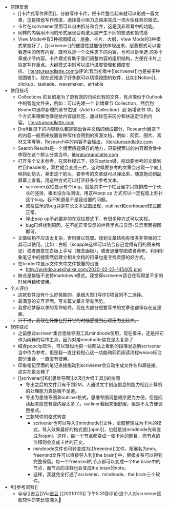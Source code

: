 - 原理反思
    - [[卡片式写作界面]]，分散写作卡片，把卡片整合起来就可以形成一篇文章，这是降低写作难度，选择最小阻力之路来完成一项大型任务的做法。
    - 卡片在scrivnener里面可以自由拆分和合并，这是我非常看中的功能。
    - 同样的内容用不同的形式展现会刺激大脑产生不同的想法和愉悦感
    - View Mode中有3种视图模式：层叠、卡片、大纲，View Mode的3种模式掌握好了，[[scrivener]]的便捷性就能很快体现出来，层叠模式可以查看选中的所有内容，既可以是一个文件夹下的内容，也可以是单选 的多个章或小节内容。卡片模式有助于我们调整内容的组织结构，方便在卡片上拟定写作重点。大纲模式中则可以进行进度管理和调度安排。 [literatureandlatte.com](http://www.literatureandlatte.com/forum/viewtopic.php?t=53967)@评论:我当初看中[[scrivener]]也是被多种视图吸引。现在还知道了好多款可以切换视图的软件，比如[[Notion]]、clickup、taskade、wavemaker、airtable
- 使用技巧
    - Collections 的目的是为了更有效的归纳已有的文件，有点类似于Outlook中的智能文件夹，例如：可以先建一个 新增章节 Collection，然后到Binder中选中新增的章节右键（Add to Collection）到 新增章节 中。换个方式来理解也像是给内容加标签，通过标签来区分和快速定位到内容。 [literatureandlatte.com](http://www.literatureandlatte.com/forum/viewtopic.php?t=53967)
    - Draft目录下的内容默认都是输出合并文档的组成部分，Research目录下的内容一般用来放置各种写作会用到的资源文档，例如：网页、图片、素材文字等等，Research中的内容不会输出。 [literatureandlatte.com](http://www.literatureandlatte.com/forum/viewtopic.php?t=53967)
    - Search Results是一个搜索痕迹保存的地方，只要搜索过的内容都会集中体现在这个默认分类当中。[literatureandlatte.com](http://www.literatureandlatte.com/forum/viewtopic.php?t=53967)
    - 打开多个文本参考。在双栏模式下，按住option键，拖动要参考的文章到栏目header处，双栏就会变成三栏，这时候要参考的文章会出现一个向上倾斜到箭头，单击这个箭头，要参考的文章就可以弹出来，随意拖动到副屏幕上查看。用这种方式可以打开好多个参考文本。
        - scrivener双栏显示有个bug，就是其中一个栏目里字只能排成一个长长的竖排，根本没办法阅读。用这种pop up 方式可以一定程度上弥补这个bug。我不知道是不是我设置的问题。
        - 双栏显示的bug只是在长文本试图出现，outliner和corkboard模式都正常。
        - 弹出pop up不必要非的在双栏模式下，有很多种方式可以实现。
        - bug已经找到原因，在不能正常显示的栏目里点击显示-显示页面视图即可。
    - 文章结构不应该太复杂，否则难以驾驭。规划文章结构有很多非常棒的工具可以使用。比如：白板（scapple这样可以结合自己觉得有用的图来构思）或者随意在白板上手写（概念画板），或者思维导图或者幕布，利用印象笔记中的搜索然后建立相关文档的目录也是寻找灵感的好方式。
    - 在binder中显示文件夹中文件数量的设置
        - http://wxhdp.xuexihaike.com/2020-02-23-145405.png
    - 缺点是排版不支持markdown模式。我觉得scrivener适合在写得差不多的时候再精修使用。
- 个人评价
    - 这款软件没有什么好挑剔的，是超大型[[写作]]项目的不二选择。
    - 最满意的交互界面。写长篇文章非常有优势。
    - 我曾经梦寐以求的写作软件。现在大部分想要写书的文章也都保存在这里面。
    - ~~只不过，我现在好像在打开它的时候感觉到心理压力比较大。~~
- 软件联动
    - 之前想过scrivenr集合思维导图工具mindnode使用，现在看来，还是把它作为纯粹的写作工具，因为对接mindnode实在是太复杂了
    - 结合popclip软件，可以轻松地把一些网站上看到的段落发送到scrivener当中作为参考，但是我一直比较担心这一功能和网页阅读流程weava标注部分重叠，一直没有使用。
    - 印象笔记里面的笔记直接拖动到scriviener会自动生成文件名和超链接。这实在是太棒了
    - [[scrivener]]和[[思维导图]]以及[[大纲工具]]的协同 
        - 导出之后的文件只有不到2M，人通过文字创造信息的能力相比计算机的处理能力真是微不足道。
        - 导出为思维导图和outliner格式，思维导图调整顺序更为方便，但是阅读起来感觉有些内容太多了。outliner看起来很舒服，但是不太方便调整格式。
        - 三款软件的格式转变
            - scrivener也可以导入[[mindnode]]文件，全部整理成为卡片的模式。导入效果最好的格式是[[opml]]，也就是说mindnode先转变成为opml，这样，每一个节点都变成一张卡片的题目，而节点的注释则会变成卡片的正文。
            - mindnode文件也可转变成为[[freemind]]文件，拓展名为mm。freemind文件可以直接导入到[[the brain]]中，层级关系可以得到完整保留。每一个freemind的节点都可以变成一个the brain中的节点，而节点的注释也会变成the brian的note。
            - 这样，我就完全打通了scrivener、mindnode、the brain三个软件。
- #[[参考资料]]
    - 😀😀[[吉豆]]Via[吉豆](https://sinkinact.lofter.com/?page=2&t=1397201293988) [[20210110]] 下午5:31@评论:这个人对scrivener这款软件研究比较深入
